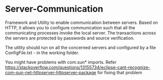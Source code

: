 # Server-Communication

Framework and Utility to enable communication between servers. Based on HTTP, it allows you to configure communication such that all the communicating processes invoke the local server. The transactions across the servers are protected by passwords and source verification. 

The utility should run on all the concerned servers and configured by a file ConfigFile.txt - in the working folder. 

You might have problems with com.sun* imports. Refer https://stackoverflow.com/questions/13155734/eclipse-cant-recognize-com-sun-net-httpserver-httpserver-package  for fixing that problem
